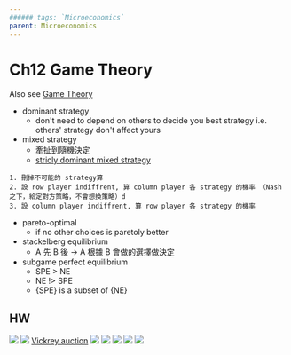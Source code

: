 ```yaml
---
###### tags: `Microeconomics`
parent: Microeconomics
---
```


# Ch12 Game Theory

Also see [Game Theory](../../Hung-Yu/Game%20Theory%20for%20Wireless%20Network/Game%20Theory)

- dominant strategy
	- don't need to depend on others to decide you best strategy
	    i.e. others' strategy don't affect yours
- mixed strategy
	- 牽扯到隨機決定
	- [stricly dominant mixed strategy](https://www.youtube.com/watch?v=3dd-IRedU0U&feature=youtu.be&list=PLKI1h_nAkaQoDzI4xDIXzx6U2ergFmedo)

```
1. 刪掉不可能的 strategy算
2. 設 row player indiffrent, 算 column player 各 strategy 的機率 （Nash 之下，給定對方策略，不會想換策略）d
3. 設 column player indiffrent, 算 row player 各 strategy 的機率
```

- pareto-optimal
	- if no other choices is paretoly better
- stackelberg equilibrium
	- A 先 B 後 → A 根據 B 會做的選擇做決定
- subgame perfect equilibrium  
	- SPE > NE
	- NE !> SPE
	- {SPE} is a subset of {NE}

## HW

![](https://i.imgur.com/iiNy03p.png)
![](https://i.imgur.com/dnBGDka.png)
[Vickrey auction](https://en.wikipedia.org/wiki/Vickrey_auction#Use_in_network_routing)
![](https://i.imgur.com/FpuMjwh.png)
![](https://i.imgur.com/s3NOgY7.png)
![](https://i.imgur.com/weuA6Yd.png)
![](https://i.imgur.com/De1N4AE.png)
![](https://i.imgur.com/UdKskq5.png)
